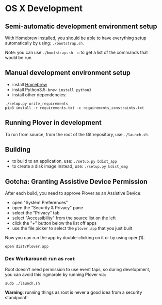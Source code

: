 # OS X Development

## Semi-automatic development environment setup

With Homebrew installed, you should be able to have everything setup automatically by using: `./bootstrap.sh`.

Note: you can use `./bootstrap.sh -n` to get a list of the commands that would be run.

## Manual development environment setup

- install [Homebrew](http://brew.sh/)
- install Python3.5: `brew install python3`
- install other dependencies:
```
./setup.py write_requirements
pip3 install -r requirements.txt -c requirements_constraints.txt
```

## Running Plover in development

To run from source, from the root of the Git repository, use `./launch.sh`.

## Building

- to build to an application, use: `./setup.py bdist_app`
- to create a disk image instead, use: `./setup.py bdist_dmg`

## Gotcha: Granting Assistive Device Permission

After each build, you need to approve Plover as an Assistive Device:

- open "System Preferences"
- open the "Security & Privacy" pane
- select the "Privacy" tab
- select "Accessibility" from the source list on the left
- click the "+" button below the list off apps
- use the file picker to select the `plover.app` that you just built

Now you can run the app by double-clicking on it or by using open(1):

`open dist/Plover.app`

### Dev Workaround: run as `root`

Root doesn't need permission to use event taps, so during development, you can avoid this rigmarole by running Plover via:

`sudo ./launch.sh`

**Warning**: running things as root is never a good idea from a security standpoint!

